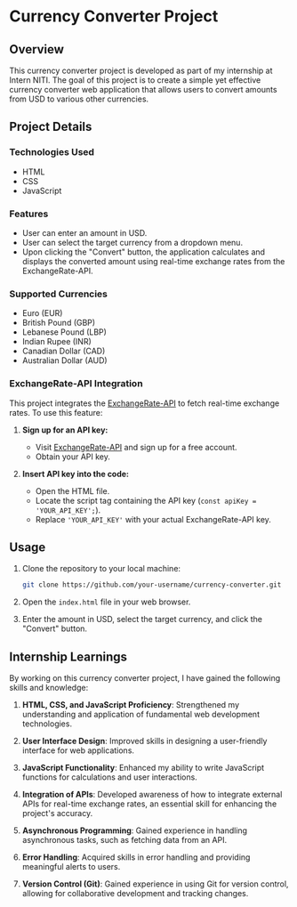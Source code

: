 

# Currency Converter Project

## Overview

This currency converter project is developed as part of my internship at Intern NITI. The goal of this project is to create a simple yet effective currency converter web application that allows users to convert amounts from USD to various other currencies.

## Project Details

### Technologies Used

- HTML
- CSS
- JavaScript

### Features

- User can enter an amount in USD.
- User can select the target currency from a dropdown menu.
- Upon clicking the "Convert" button, the application calculates and displays the converted amount using real-time exchange rates from the ExchangeRate-API.

### Supported Currencies

- Euro (EUR)
- British Pound (GBP)
- Lebanese Pound (LBP)
- Indian Rupee (INR)
- Canadian Dollar (CAD)
- Australian Dollar (AUD)

### ExchangeRate-API Integration

This project integrates the [ExchangeRate-API](https://www.exchangerate-api.com/) to fetch real-time exchange rates. To use this feature:

1. **Sign up for an API key:**
   - Visit [ExchangeRate-API](https://www.exchangerate-api.com/) and sign up for a free account.
   - Obtain your API key.

2. **Insert API key into the code:**
   - Open the HTML file.
   - Locate the script tag containing the API key (`const apiKey = 'YOUR_API_KEY';`).
   - Replace `'YOUR_API_KEY'` with your actual ExchangeRate-API key.

## Usage

1. Clone the repository to your local machine:

   ```bash
   git clone https://github.com/your-username/currency-converter.git
   ```

2. Open the `index.html` file in your web browser.

3. Enter the amount in USD, select the target currency, and click the "Convert" button.

## Internship Learnings

By working on this currency converter project, I have gained the following skills and knowledge:

1. **HTML, CSS, and JavaScript Proficiency**: Strengthened my understanding and application of fundamental web development technologies.

2. **User Interface Design**: Improved skills in designing a user-friendly interface for web applications.

3. **JavaScript Functionality**: Enhanced my ability to write JavaScript functions for calculations and user interactions.

4. **Integration of APIs**: Developed awareness of how to integrate external APIs for real-time exchange rates, an essential skill for enhancing the project's accuracy.

5. **Asynchronous Programming**: Gained experience in handling asynchronous tasks, such as fetching data from an API.

6. **Error Handling**: Acquired skills in error handling and providing meaningful alerts to users.

7. **Version Control (Git)**: Gained experience in using Git for version control, allowing for collaborative development and tracking changes.
